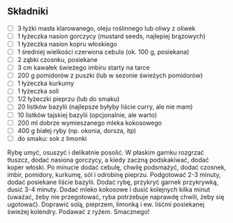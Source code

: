 ## Składniki

* [ ] 3 łyżki masła klarowanego, oleju roślinnego lub oliwy z oliwek
* [ ] 1 łyżeczka nasion gorczycy (mustard seeds, najlepiej brązowych)
* [ ] 1 łyżeczka nasion kopru włoskiego
* [ ] 1 średniej wielkości czerwona cebula (ok. 100 g, posiekana)
* [ ] 2 ząbki czosnku, posiekane
* [ ] 3 cm kawałek świeżego imbiru starty na tarce
* [ ] 200 g pomidorów z puszki (lub w sezonie świeżych pomidorów)
* [ ] 1 łyżeczka kurkumy
* [ ] 1 łyżeczka soli
* [ ] 1/2 łyżeczki pieprzu (lub do smaku)
* [ ] 20 listków bazylii (najlepsze byłyby liście curry, ale nie mam)
* [ ] 10 listków tajskiej bazylii (opcjonalnie, ale warto)
* [ ] 200 ml dobrze wymieszanego mleka kokosowego
* [ ] 400 g białej ryby (np. okonia, dorsza, itp)
* [ ] do smaku: sok z limonki

Rybę umyć, osuszyć i delikatnie posolić.
W płaskim garnku rozgrzać tłuszcz, dodać nasiona gorczycy, a kiedy zaczną podskakiwać, dodać koper włoski.
Po minucie dodać cebulę, chwilę podsmażyć, dodać czosnek, imbir, pomidory, kurkumę, sól i odrobinę pieprzu. Podgotować 2-3 minuty, dodać posiekane liście bazylii.
Dodać rybę, przykryć garnek przykrywką, dusić 3-4 minuty. Dodać mleko kokosowe i dusić kolejnych kilka minut (uważać, żeby nie przegotować, ryba potrzebuje naprawdę chwili, żeby się ugotować).
Doprawić solą, pieprzem, limonką i ew. liśćmi posiekanej świeżej kolendry.
Podawać z ryżem.
Smacznego!
